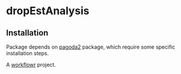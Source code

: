 # dropEstAnalysis

## Installation
Package depends on [pagoda2](https://github.com/hms-dbmi/pagoda2) package, which require some specific installation steps.

A [workflowr][] project.

[workflowr]: https://github.com/jdblischak/workflowr
